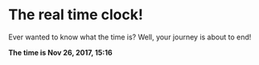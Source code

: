 # The real time clock!

Ever wanted to know what the time is? Well, your journey is about to end!

**The time is Nov 26, 2017, 15:16**